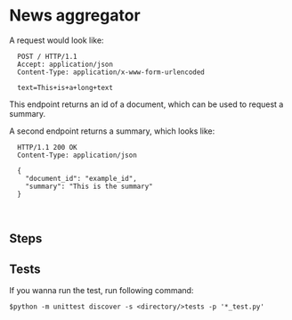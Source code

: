 # News aggregator

A request would look like:

```
  POST / HTTP/1.1
  Accept: application/json
  Content-Type: application/x-www-form-urlencoded
 
  text=This+is+a+long+text
```

This endpoint returns an id of a document, which can be used to request a summary.

A second endpoint returns a summary, which looks like:


```
  HTTP/1.1 200 OK
  Content-Type: application/json
   
  {
    "document_id": "example_id",
    "summary": "This is the summary"
  }
```
 
## Steps

## Tests

If you wanna run the test, run following command:

```
$python -m unittest discover -s <directory/>tests -p '*_test.py'
```


